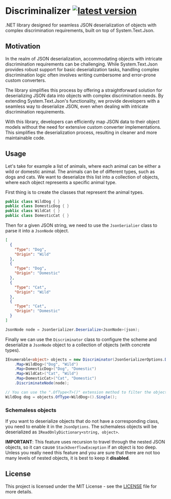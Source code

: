 # Discriminalizer [![latest version](https://img.shields.io/nuget/v/discriminalizer)](https://www.nuget.org/packages/discriminalizer)

.NET library designed for seamless JSON deserialization of objects with complex discrimination requirements, built on
top
of System.Text.Json.

## Motivation

In the realm of JSON deserialization, accommodating objects with intricate discrimination requirements can be
challenging. While System.Text.Json provides robust support for basic deserialization tasks, handling complex
discrimination logic often involves writing cumbersome and error-prone custom converters.

The library simplifies this process by offering a straightforward solution for deserializing JSON data into objects with
complex discrimination needs. By extending System.Text.Json's functionality, we provide developers with a seamless way
to deserialize JSON, even when dealing with intricate discrimination requirements.

With this library, developers can efficiently map JSON data to their object models without the need for extensive custom
converter implementations. This simplifies the deserialization process, resulting in cleaner and more maintainable code.

## Usage

Let's take for example a list of animals, where each animal can be either a wild or domestic animal. The animals can be
of different types, such as dogs and cats. We want to deserialize this list into a collection of objects, where each
object represents a specific animal type.

First thing is to create the classes that represent the animal types.

```csharp
public class WildDog { }
public class DomesticDog { }
public class WildCat { }
public class DomesticCat { }
```

Then for a given JSON string, we need to use the `JsonSerialier` class to parse it into a `JsonNode` object.

```json
[
  {
    "Type": "Dog",
    "Origin": "Wild"
  },
  {
    "Type": "Dog",
    "Origin": "Domestic"
  },
  {
    "Type": "Cat",
    "Origin": "Wild"
  },
  {
    "Type": "Cat",
    "Origin": "Domestic"
  }
]
```

```csharp
JsonNode node = JsonSerializer.Deserialize<JsonNode>(json);
```

Finally we can use the `Discriminator` class to configure the scheme and deserialize a `JsonNode` object to a collection
of objects (with concrete types).

```csharp
IEnumerable<object> objects = new Discriminator(JsonSerializerOptions.Default, "Type", "Origin")
    .Map<WildDog>("Dog", "Wild")
    .Map<DomesticDog>("Dog", "Domestic")
    .Map<WildCat>("Cat", "Wild")
    .Map<DomesticCat>("Cat", "Domestic")
    .DiscriminateNode(node);

// You can use the ".OfType<T>()" extension method to filter the objects by type.
WildDog dog = objects.OfType<WildDog>().Single();
```

### Schemaless objects

If you want to deserialize objects that do not have a corresponding class, you need to enable it in the `JsonOptions`.
The schemaless objects will be deserialized as `IReadOnlyDictionary<string, object>`.

**IMPORTANT**: This feature uses recursion to travel through the nested JSON objects, so it can
cause `StackOverflowException` if an object is too deep. Unless you really need this feature and you are sure that there
are not too many levels of nested objects, it is best to keep it **disabled**.

## License

This project is licensed under the MIT License - see the [LICENSE](./LICENSE) file for more details.
